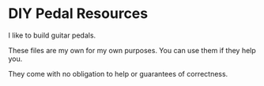 # DIY Pedal Resources

I like to build guitar pedals.

These files are my own for my own purposes. You can use them if they help you.

They come with no obligation to help or guarantees of correctness.
